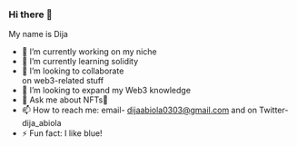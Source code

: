 ### Hi there 👋

My name is Dija 


- 🔭 I’m currently working on my niche
- 🌱 I’m currently learning solidity 
- 👯 I’m looking to collaborate  
on web3-related stuff
- 🤔 I’m looking to expand my Web3 knowledge
- 💬 Ask me about NFTs👀
- 📫 How to reach me: email- dijaabiola0303@gmail.com and on Twitter- dija_abiola 
- ⚡ Fun fact: I like blue!


